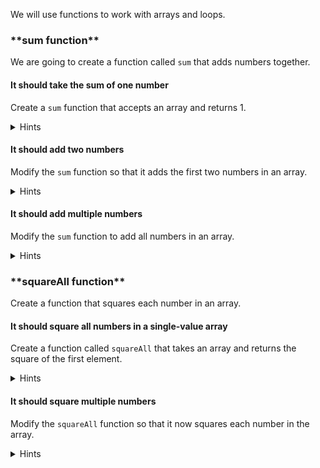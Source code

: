 <!--bl
    (filemeta
        (title "Arrays, Loops, and Function Calls")
    )
/bl-->
We will use functions to work with arrays and loops.

### \*\*sum function\*\*

We are going to create a function called `sum` that adds numbers together.

#### It should take the sum of one number

Create a `sum` function that accepts an array and returns 1.

<details><summary>Hints</summary>

Create a function that returns a simple number instead of worrying about actually adding numbers together.

<details><summary>Code</summary>

**Example**

```javascript
    function sum(_something_) {
        return ?;
    }

    return {
        sum,
    };
```

</details>

</details>

#### It should add two numbers

Modify the `sum` function so that it adds the first two numbers in an array.

<details><summary>Hints</summary>

Add logic to sum 1 or two numbers (An `if` structure might help here)

<details><summary>Code</summary>

**Example**

```javascript
    function sum(_array_) {
        if(_array_.length === 1) {
            return _array_[0];
        } else {
            return _array_[0] + _array_[1];
        }
    }

    return {
        sum,
    };
```

</details>

</details>

#### It should add multiple numbers

Modify the `sum` function to add all numbers in an array.

<details><summary>Hints</summary>

Add logic to sum an arbitrary length array of numbers (A for loop might help to accomplish this loops, like ifs, are control structures)

<details><summary>Code</summary>

**Example 1 (let)**

```javascript
    function sum(_array_) {
        let result = ?;

        for(let index = _number_; _number_ < _number_; index += 1) {
            result += _something_;
        }

        return result;
    }

    return {
        sum,
    };
```

**Example 2 (var)**

```javascript
    function sum(_array_) {
        var result = ?;

        for(let index = _number_; _number_ < _number_; index += 1) {
            result += _something_;
        }

        return result;
    }

    return {
        sum,
    };
```

</details>

</details>

### \*\*squareAll function\*\*

Create a function that squares each number in an array.

#### It should square all numbers in a single-value array

Create a function called `squareAll` that takes an array and returns the square of the first element.

<details><summary>Hints</summary>

Create a function that only squares the first value of an array and returns that value as an array.

<details><summary>Code</summary>

**Example**

```javascript
    function squareAll (values) {
        let result = square(_array_[_number_]);
        return [_something_];
    }

    return {
        squareAll,
    };
```

</details>

</details>

#### It should square multiple numbers

Modify the `squareAll` function so that it now squares each number in the array.

<details><summary>Hints</summary>

Add logic to square all numbers in array (How did you solve sum?)

<details><summary>Code</summary>

**Example**

```javascript
    function squareAll (values) {
        for(let index = _number_; _number_ < _number_; index += 1) {
            result[index] = square(_something_[index]);
        }

        return ?;
    }

    return {
        squareAll,
    };
```

</details>

</details>